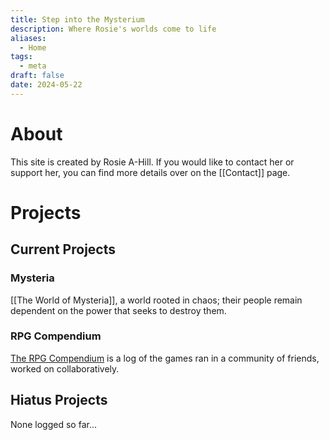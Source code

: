 ```yaml
---
title: Step into the Mysterium
description: Where Rosie's worlds come to life
aliases:
  - Home
tags:
  - meta
draft: false
date: 2024-05-22
---
```

# About
This site is created by Rosie A-Hill. If you would like to contact her or support her, you can find more details over on the [[Contact]] page.
# Projects
## Current Projects
### Mysteria
[[The World of Mysteria]], a world rooted in chaos; their people remain dependent on the power that seeks to destroy them.
### RPG Compendium
[The RPG Compendium](https://rpgs.gmrosie.com/Home) is a log of the games ran in a community of friends, worked on collaboratively.
## Hiatus Projects
None logged so far...